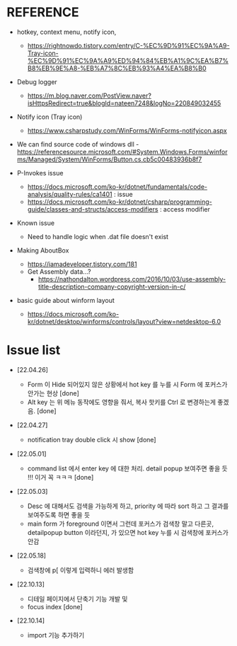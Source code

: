 # REFERENCE
- hotkey, context menu, notify icon, 
	- https://rightnowdo.tistory.com/entry/C-%EC%9D%91%EC%9A%A9-Tray-icon-%EC%9D%91%EC%9A%A9%ED%94%84%EB%A1%9C%EA%B7%B8%EB%9E%A8-%EB%A7%8C%EB%93%A4%EA%B8%B0
- Debug logger
	- https://m.blog.naver.com/PostView.naver?isHttpsRedirect=true&blogId=nateen7248&logNo=220849032455
- Notify icon (Tray icon)
	- https://www.csharpstudy.com/WinForms/WinForms-notifyicon.aspx

- We can find source code of windows dll
    -https://referencesource.microsoft.com/#System.Windows.Forms/winforms/Managed/System/WinForms/Button.cs,cb5c00483936b8f7
    
    
- P-Invokes issue
    - https://docs.microsoft.com/ko-kr/dotnet/fundamentals/code-analysis/quality-rules/ca1401 : issue
    - https://docs.microsoft.com/ko-kr/dotnet/csharp/programming-guide/classes-and-structs/access-modifiers : access modifier

- Known issue
    - Need to handle logic when .dat file doesn't exist

- Making AboutBox
    - https://iamadeveloper.tistory.com/181
    - Get Assembly data...?
        - https://nathondalton.wordpress.com/2016/10/03/use-assembly-title-description-company-copyright-version-in-c/

- basic guide about winform layout
    - https://docs.microsoft.com/ko-kr/dotnet/desktop/winforms/controls/layout?view=netdesktop-6.0

# Issue list
- [22.04.26] 
	- Form 이 Hide 되어있지 않은 상황에서 hot key 를 누를 시 Form 에 포커스가 안가는 현상 [done]
	- Alt key 는 위 메뉴 동작에도 영향을 줘서, 복사 핫키를 Ctrl 로 변경하는게 좋겠음. [done]

- [22.04.27]
	- notification tray double click 시 show [done]

- [22.05.01]
    - command list 에서 enter key 에 대한 처리. detail popup 보여주면 좋을 듯 !!! 이거 꼭 ㅋㅋㅋ [done] 

- [22.05.03]
    -  Desc 에 대해서도 검색을 가능하게 하고, priority 에 따라 sort 하고 그 결과를 보여주도록 하면 좋을 듯
    -  main form 가 foreground 이면서 그런데 포커스가 검색창 말고 다른곳, detailpopup button 이라던지, 가 있으면 hot key 누를 시 검색창에 포커스가 안감

- [22.05.18]
    - 검색창에 p[ 이렇게 입력하니 에러 발생함

- [22.10.13]
    - 디테일 페이지에서 단축기 기능 개발 및 
    - focus index [done]

- [22.10.14]
    - import 기능 추가하기

